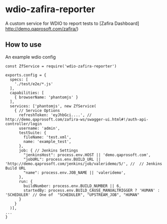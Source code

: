 # wdio-zafira-reporter
A custom service for WDIO to report tests to [Zafira Dashboard] http://demo.qaprosoft.com/zafira/) 

## How to use

An example wdio config

```
const ZfService = require('wdio-zafira-reporter')

exports.config = {
  specs: [
    './test/e2e/*.js'
  ],
  capabilities: [
    { browserName: 'phantomjs' }
  ],
  services: ['phantomjs', new ZfService(
    { // Service Options
      refreshToken: 'eyJhbGci....', // http://demo.qaprosoft.com/zafira-ws/swagger-ui.html#!/auth-api-controller/login
      username: 'admin',
      testSuite: {
        fileName: 'test.xml',
        name: 'example_test',
      },
      job: { // Jenkins Settings
        "jenkinsHost": process.env.HOST || 'demo.qaprosoft.com',
        "jobURL": process.env.BUILD_URL || 'http://demo.qaprosoft.com/jenkins/job/valeridemo/5/', //  // Jenkins Build URL
        "name": process.env.JOB_NAME || 'valeridemo',
      },
      run: {
        buildNumber: process.env.BUILD_NUMBER || 6,
        startedBy: process.env.BUILD_CAUSE_MANUALTRIGGER ? 'HUMAN' : 'SCHEDULER' // One of  "SCHEDULER", "UPSTREAM_JOB", "HUMAN"
      }
    }
  )],
...
}


```
